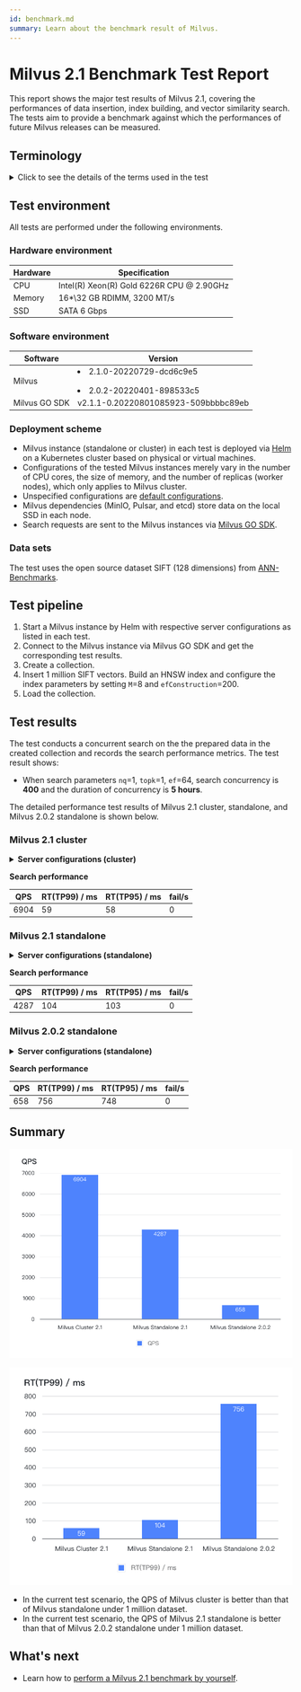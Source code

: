 ```yaml
---
id: benchmark.md
summary: Learn about the benchmark result of Milvus. 
---
```


# Milvus 2.1 Benchmark Test Report

This report shows the major test results of Milvus 2.1, covering the performances of data insertion, index building, and vector similarity search. The tests aim to provide a benchmark against which the performances of future Milvus releases can be measured.

## Terminology

<details>
    <summary>Click to see the details of the terms used in the test</summary>
    <table class="terminology">
        <thead>
            <tr>
                <th>Term</th>
                <th>Description</th>
            </tr>
        </thead>
        <tbody>
            <tr>
                <td>nq</td>
                <td>Number of vectors to be searched in one search request</td>
            </tr>
            <tr>
                <td>topk</td>
                <td>Number of the nearest vectors to be retrieved for each vector (in nq) in a search request</td>
            </tr>
            <tr>
                <td>ef</td>
                <td>A search parameter specific to <a href="https://milvus.io/docs/v2.2.0/index.md">HNSW index</a></td>
            </tr>
            <tr>
                <td>RT</td>
                <td>Response time from sending the request to receiving the response</td>
            </tr>
            <tr>
                <td>QPS</td>
                <td>Number of search requests that are successfully processed per second</td>
            </tr>
        </tbody>
    </table>
</details>

## Test environment

All tests are performed under the following environments.

### Hardware environment

| Hardware | Specification                             |
| -------- | ----------------------------------------- |
| CPU      | Intel(R) Xeon(R) Gold 6226R CPU @ 2.90GHz |
| Memory   | 16\*\32 GB RDIMM, 3200 MT/s               |
| SSD      | SATA 6 Gbps                               |

### Software environment

|    Software   |                                Version                                |
| ------------- | --------------------------------------------------------------------- |
|    Milvus     | <li>2.1.0-20220729-dcd6c9e5</li> <br> <li>2.0.2-20220401-898533c5</li>|
| Milvus GO SDK | v2.1.1-0.20220801085923-509bbbbc89eb                                  |

### Deployment scheme

- Milvus instance (standalone or cluster) in each test is deployed via [Helm](https://milvus.io/docs/v2.2.0/install_standalone-helm.md) on a Kubernetes cluster based on physical or virtual machines.
- Configurations of the tested Milvus instances merely vary in the number of CPU cores, the size of memory, and the number of replicas (worker nodes), which only applies to Milvus cluster.
- Unspecified configurations are [default configurations](https://github.com/milvus-io/milvus-helm/blob/master/charts/milvus/values.yaml).
- Milvus dependencies (MinIO, Pulsar, and etcd) store data on the local SSD in each node.
- Search requests are sent to the Milvus instances via [Milvus GO SDK](https://github.com/milvus-io/milvus-sdk-go/tree/master/tests).

### Data sets

The test uses the open source dataset SIFT (128 dimensions) from [ANN-Benchmarks](https://github.com/erikbern/ann-benchmarks/#data-sets).

## Test pipeline

1. Start a Milvus instance by Helm with respective server configurations as listed in each test.
2. Connect to the Milvus instance via Milvus GO SDK and get the corresponding test results.
3. Create a collection.
4. Insert 1 million SIFT vectors. Build an HNSW index and configure the index parameters by setting `M`=8 and `efConstruction`=200.
5. Load the collection.

## Test results

The test conducts a concurrent search on the the prepared data in the created collection and records the search performance metrics. The test result shows:

- When search parameters `nq`=1, `topk`=1, `ef`=64, search concurrency is **400** and the duration of concurrency is **5 hours**. 

The detailed performance test results of Milvus 2.1 cluster, standalone, and Milvus 2.0.2 standalone is shown below.

### Milvus 2.1 cluster

<details>
    <summary><b>Server configurations (cluster)</b></summary>

```yaml
image:
  all:
    tag: 2.1.0-20220729-dcd6c9e5
queryNode:
  replicas: 1
  resources:
    limits:
      cpu: "12.0"
      memory: 8Gi
```

</details>

**Search performance**

| QPS  | RT(TP99) / ms | RT(TP95) / ms | fail/s |
|------|---------------|---------------|--------|
| 6904 | 59            | 58            | 0      |

### Milvus 2.1 standalone

<details>
    <summary><b>Server configurations (standalone)</b></summary>

```yaml
image:
  all:
    tag: 2.1.0-20220729-dcd6c9e5
standalone:
  replicas: 1
  resources:
    limits:
      cpu: "12.0"
      memory: 16Gi
```

</details>

**Search performance**

| QPS  | RT(TP99) / ms | RT(TP95) / ms | fail/s |
|------|---------------|---------------|--------|
| 4287 | 104           | 103           | 0      |


### Milvus 2.0.2 standalone

<details>
    <summary><b>Server configurations (standalone)</b></summary>

```yaml
image:
  all:
    tag: 2.0.2-20220401-898533c5
standalone:
  replicas: 1
  resources:
    limits:
      cpu: "12.0"
      memory: 16Gi
```

</details>

**Search performance**

| QPS | RT(TP99) / ms | RT(TP95) / ms | fail/s |
|-----|---------------|---------------|--------|
| 658 | 756           | 748           | 0      |

## Summary

![2.1_qps](../../../assets/2.1_qps.png "A comparison of the QPS test results.")

![2.1_rt](../../../assets/2.1_rt.png "A comparison of the RT test results.")

- In the current test scenario, the QPS of Milvus cluster is better than that of Milvus standalone under  1 million dataset.
- In the current test scenario, the QPS of Milvus 2.1 standalone is better than that of Milvus 2.0.2 standalone under 1 million dataset.

## What's next

- Learn how to [perform a Milvus 2.1 benchmark by yourself](https://milvus.io/blog/2022-08-16-A-Quick-Guide-to-Benchmarking-Milvus-2-1.md).
